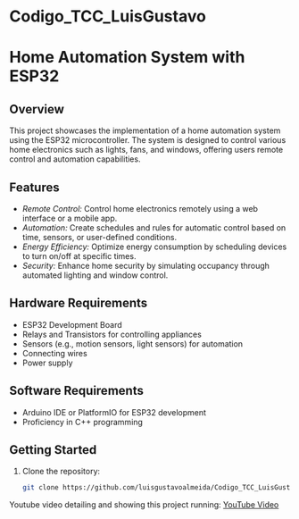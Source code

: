 # Codigo_TCC_LuisGustavo

# Home Automation System with ESP32

## Overview

This project showcases the implementation of a home automation system using the ESP32 microcontroller. The system is designed to control various home electronics such as lights, fans, and windows, offering users remote control and automation capabilities.

## Features

- *Remote Control:* Control home electronics remotely using a web interface or a mobile app.
- *Automation:* Create schedules and rules for automatic control based on time, sensors, or user-defined conditions.
- *Energy Efficiency:* Optimize energy consumption by scheduling devices to turn on/off at specific times.
- *Security:* Enhance home security by simulating occupancy through automated lighting and window control.

## Hardware Requirements

- ESP32 Development Board
- Relays and Transistors for controlling appliances
- Sensors (e.g., motion sensors, light sensors) for automation
- Connecting wires
- Power supply

## Software Requirements

- Arduino IDE or PlatformIO for ESP32 development
- Proficiency in C++ programming

## Getting Started

1. Clone the repository:

   ```bash
   git clone https://github.com/luisgustavoalmeida/Codigo_TCC_LuisGustavo.git
   ```
   
Youtube video detailing and showing this project running:
[YouTube Video](https://youtu.be/SzaZPuNGjWI)
